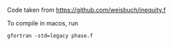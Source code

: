 Code taken from https://github.com/weisbuch/inequity.f

To compile in macos, run
```
gfortran -std=legacy phase.f
```